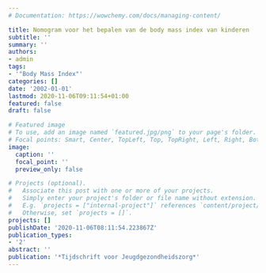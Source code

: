 ```yaml
---
# Documentation: https://wowchemy.com/docs/managing-content/

title: Nomogram voor het bepalen van de body mass index van kinderen
subtitle: ''
summary: ''
authors:
- admin
tags:
- '"Body Mass Index"'
categories: []
date: '2002-01-01'
lastmod: 2020-11-06T09:11:54+01:00
featured: false
draft: false

# Featured image
# To use, add an image named `featured.jpg/png` to your page's folder.
# Focal points: Smart, Center, TopLeft, Top, TopRight, Left, Right, BottomLeft, Bottom, BottomRight.
image:
  caption: ''
  focal_point: ''
  preview_only: false

# Projects (optional).
#   Associate this post with one or more of your projects.
#   Simply enter your project's folder or file name without extension.
#   E.g. `projects = ["internal-project"]` references `content/project/deep-learning/index.md`.
#   Otherwise, set `projects = []`.
projects: []
publishDate: '2020-11-06T08:11:54.223867Z'
publication_types:
- '2'
abstract: ''
publication: '*Tijdschrift voor Jeugdgezondheidszorg*'
---
```

